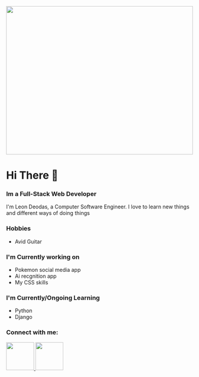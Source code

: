 <!DOCTYPE html>
<html lang="en">
<head>
<meta charset="UTF-8"><meta http-equiv="X-UA-Compatible" content="IE=edge">
    <meta name="viewport" content="width=device-width, initial-scale=1.0">

</head>
<body>
<img src="https://user-images.githubusercontent.com/111661378/211938130-cb850e67-7b1a-4ae6-816c-c67d9b607f31.png" width="100%" height="400px border-radius: 5%;/>
    <div style="border-style: solid; height: 60px; background: linear-gradient(120deg,#2980b9,#8e44ad)">
<h1>Hi There 👋</h1>
    <h3>Im a Full-Stack Web Developer</h3>
    </div>
    <p> I'm Leon Deodas, a Computer Software Engineer. I love to learn new things and different ways of doing things</p>
    <h3>Hobbies</h3>
    <ul>
       <li>Avid Guitar</li>
    </ul>
    <h3>I'm Currently working on</h3>
    <ul>
        <li>Pokemon social media app</li>
        <li>Ai recgnition app</li>
        <li>My CSS skills</li>
    </ul>
    <h3>I'm Currently/Ongoing Learning</h3>
    <ul>
        <li>Python</li>
        <li>Django</li>
    </ul>
    <h3>Connect with me:</h3>
 
 <a href="https://www.linkedin.com/in/leon-deodas-27a264254/"> <img src="https://user-images.githubusercontent.com/111661378/211369332-9cf2f0b9-52ba-4b64-9a4d-5227726d2a1a.png"  width="75" height="75" /> </a> <a href="https://mail.google.com/mail/u/0/?tab=rm&ogbl#inbox"> <img src="https://user-images.githubusercontent.com/111661378/211943752-72ab54ac-e225-4114-bfe8-fbaa6c62caad.png"  width="75" height="75" /> </a>

</body>


</html>

